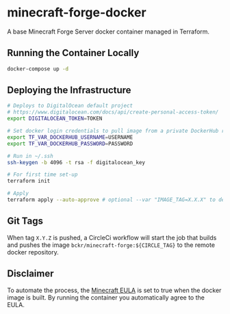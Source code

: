 # minecraft-forge-docker
A base Minecraft Forge Server docker container managed in Terraform.

## Running the Container Locally
``` bash
docker-compose up -d
```

## Deploying the Infrastructure
``` bash
# Deploys to DigitalOcean default project
# https://www.digitalocean.com/docs/api/create-personal-access-token/
export DIGITALOCEAN_TOKEN=TOKEN

# Set docker login credentials to pull image from a private DockerHub repository
export TF_VAR_DOCKERHUB_USERNAME=USERNAME
export TF_VAR_DOCKERHUB_PASSWORD=PASSWORD

# Run in ~/.ssh
ssh-keygen -b 4096 -t rsa -f digitalocean_key

# For first time set-up
terraform init 

# Apply
terraform apply --auto-approve # optional --var "IMAGE_TAG=X.X.X" to deploy specific image tag, defaults to 'latest'
```

## Git Tags
When tag `X.Y.Z` is pushed, a CircleCi workflow will start the job that builds and pushes the image `bckr/minecraft-forge:${CIRCLE_TAG}` to the remote docker repository.

## Disclaimer
To automate the process, the [Minecraft EULA](https://account.mojang.com/documents/minecraft_eula) is set to true when the docker image is built. By running the container you automatically agree to the EULA.
